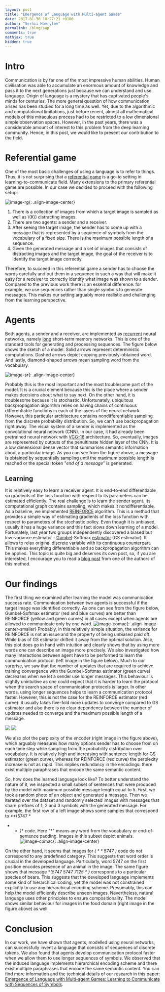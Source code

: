 ```yaml
---
layout: post
title: "Emergence of Language with Multi-agent Games"
date: 2017-01-30 10:27:21 +0100
author: "Serhii Havrylov"
permalink: /blog/sap
comments: true
mathjax: true
hidden: true
---
```


# Intro
Communication is by far one of the most impressive human abilities. Human civilisation was able to accumulate an enormous amount of knowledge and pass it to the next generations just because we can understand and use language. Origin of language is a mystery that has captivated people's minds for centuries. The more general question of how communication arises has been studied for a long time as well. Yet, due to the algorithmic and computational limitations, just before recent, almost all mathematical models of this miraculous process had to be restricted to a low dimensional simple observation spaces. However, in the past years, there was a considerable amount of interest to this problem from the deep learning community. Hence, in this post, we would like to present our contribution to the field.


# Referential game
One of the most basic challenges of using a language is to refer to things. Thus, it is not surprising that a [referential game](http://onlinelibrary.wiley.com/book/10.1002/9780470693711) is a go-to setting in learning-to-communicate field. Many extensions to the primary referential game are possible. In our case we decided to proceed with the following setup:

<a name="rg"></a>![image-rg](/res/rg.png){: .align-image-center}

<!-- 1. There is a collection of images \\(\\{i_n\\}\_{n=1}^N\\) from which a target image \\(t\\) is sampled as well as \\(K\\) distracting images \\(\\{d_k\\}\_{k=1}^K\\).
2. There are two agents: a sender \\(S\_{\phi}\\) and a receiver \\(R\_{\theta}\\).
3. After seeing the target image \\( t \\), the sender has to come up with a message \\(m_t\\), which is represented by a sequence of symbols from the vocabulary \\( V \\) of a size \\( \|V\| \\). The maximum possible length of a sequence is \\( L \\).
4. Given the message \\(m\_t\\) and a set of images, which consists of distracting images and the target image, the goal of the receiver is to identify the target image correctly. -->

1. There is a collection of images from which a target image is sampled as well as \\(K\\) distracting images.
2. There are two agents: a sender and a receiver.
3. After seeing the target image, the sender has to come up with a message that is represented by a sequence of symbols from the vocabulary of a fixed size. There is the maximum possible length of a sequence.
4. Given the generated message and a set of images that consists of distracting images and the target image, the goal of the receiver is to identify the target image correctly.

Therefore, to succeed in this referential game a sender has to choose the words carefully and put them in a sequence in such a way that will make it easy for a receiver to correctly identify what image was shown to a sender. Compared to the previous work there is an essential difference: for example, we use sequences rather than single symbols to generate messages. This makes our setting arguably more realistic and challenging from the learning perspective.


# Agents
Both agents, a sender and a receiver, are implemented as [recurrent](http://colah.github.io/posts/2015-08-Understanding-LSTMs/) neural networks, namely [long](https://www.mitpressjournals.org/doi/abs/10.1162/neco.1997.9.8.1735) short-term memory networks. This is one of the standard tools for generating and processing sequences. The figure below shows the sketch of a model. Solid arrows represent deterministic computations. Dashed arrows depict copying previously-obtained word. And lastly, diamond-shaped arrows mean sampling word from the vocabulary.

![image-sr](/res/SR.gif){: .align-image-center}

Probably this is the most important and the most troublesome part of the model. It is a crucial element because this is the place where a sender makes decisions about what to say next. On the other hand, it is troublesome because it is stochastic. Unfortunately, ubiquitous backpropagation algorithm relies on having chains of continuous differentiable functions in each of the layers of the neural network. However, this particular architecture contains nondifferentiable sampling from the discrete probability distribution. So, we can't use backpropagation right away. The visual system of a sender is implemented as the convolutional neural network (CNN). In our case, it had already been pretrained neural network with [VGG-16](https://arxiv.org/abs/1409.1556) architecture. So, eventually, images are represented by outputs of the penultimate hidden layer of the CNN. It is a low dimensional dense vector that summarises semantic information about a particular image. As you can see from the figure above, a message is obtained by sequentially sampling until the maximum possible length is reached or the special token "_end_ _of_ _a_ _message_" is generated.

## Learning
It is relatively easy to learn a receiver agent. It is end-to-end differentiable so gradients of the loss function with respect to its parameters can be estimated efficiently. The real challenge is to learn the sender agent. Its computational graph contains sampling, which makes it nondifferentiable. As a baseline, we implemented [REINFORCE](https://link.springer.com/chapter/10.1007/978-1-4615-3618-5_2) algorithm. This is a method that provides a simple way of estimating gradients of the loss function with respect to parameters of the stochastic policy. Even though it is unbiased, usually it has a huge variance and this fact slows down learning of a model. Fortunately, last year two groups independently discovered a biased but low-variance estimator - [Gumbel](https://arxiv.org/abs/1611.01144)-Softmax [estimator](https://arxiv.org/abs/1611.00712) (GS estimator). It allows to relax original discrete variable with its continuous counterpart. This makes everything differentiable and so backpropagation algorithm can be applied. This topic is quite big and deserves its own post, so, if you are interested, I encourage you to read a [blog post](https://blog.evjang.com/2016/11/tutorial-categorical-variational.html) from one of the authors of this method.


# Our findings
The first thing we examined after learning the model was communication success rate. Communication between two agents is successful if the target image was identified correctly. As one can see from the figure below, Gumbel-Softmax estimator (red and blue curves) are better than REINFORCE (yellow and green curves) in all cases except when agents are allowed to communicate only by one word.
![image-comac](/res/comac.png){: .align-image-center-smaller}
Probably, in this relatively simple situation, the variance for REINFORCE is not an issue and the property of being unbiased paid off. While bias of GS estimator drifted it away from the optimal solution. Also, this plot does go in hand with intuition and clearly shows that by using more words one can describe an image more precisely. We also investigated how many interactions between agent have to be performed to learn the communication protocol (left image in the figure below). Much to our surprise, we saw that the number of updates that are required to achieve training convergence with the Gumbel-Softmax estimator (green curve) decreases when we let a sender use longer messages. This behaviour is slightly unintuitive as one could expect that it is harder to learn the protocol when the search space of communication protocols is larger. In other words, using longer sequences helps to learn a communication protocol faster. However, this is not the case for the REINFORCE estimator (red curve): it usually takes five-fold more updates to converge compared to GS estimator and also there is no clear dependency between the number of updates needed to converge and the maximum possible length of a message.
<div class="photo-center-images">
	<img src="/res/nupdates.png"/>
	<img src="/res/perp.png"/>
</div>

We also plot the perplexity of the encoder (right image in the figure above), which arguably measures how many options sender has to choose from on each time step while sampling from the probability distribution over vocabulary. It is relatively high and increasing with sentence length for GS estimator (green curve), whereas for REINFORCE (red curve) the perplexity increase is not as rapid. This implies redundancy in the encodings: there exist multiple paraphrases that encode the same semantic content.

So, how does the learned language look like? To better understand the nature of it, we inspected a small subset of sentences
that were produced by the model with maximum possible message length equal to 5.  First, we took a random photo of an object and generated a message. Then we iterated over the dataset and randomly selected images with messages that share prefixes of 1, 2 and 3 symbols with the generated message. For example, the first row of a left image shows some samples that correspond to **(5747 *
* * *)** code. Here "\*" means any word from the vocabulary or end-of-sentence padding. Images in this subset depict animals.
![image-comac](/res/prot.png){: .align-image-center}

On the other hand, it seems that images for **(* * * 5747 *)** code do not correspond to any predefined category. This suggests that word order is crucial in the developed language. Particularly, word 5747 on the first position encodes presence of an animal in the image. The same figure shows that message **(5747 5747 7125 * *)** corresponds to a particular species of bears. This suggests that the developed language implements some kind of hierarchical coding, yet the model was not constrained explicitly to use any hierarchical encoding scheme. Presumably, this can help the model efficiently describe unseen images. Nevertheless, natural language uses other principles to ensure compositionality. The model shows similar behaviour for images in the food domain (right image in the figure above) as well.



# Conclusion
In our work, we have shown that agents, modelled using neural networks, can successfully invent a language that consists of sequences of discrete tokens. We also found that agents develop communication protocol faster when we allow them to use longer sequences of symbols. We observed that the induced language implements hierarchical encoding scheme and there exist multiple paraphrases that encode the same semantic content. You can find more information and the technical details of our research in this paper: [Emergence of Language with Multi-agent Games: Learning to Communicate with Sequences of Symbols](https://papers.nips.cc/paper/6810-emergence-of-language-with-multi-agent-games-learning-to-communicate-with-sequences-of-symbols).

